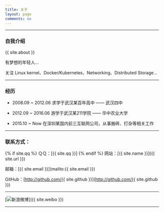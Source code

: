 ```yaml
---
title: 关于
layout: page
comments: no
---
```


---

### 自我介绍

{{ site.about }}

有梦想的年轻人...

关注 Linux kernel、Docker/Kubernetes、Networking、Distributed Storage...


---

### 经历

* 2008.09 ~ 2012.06 求学于武汉某百年高中 —— 武汉四中

* 2012.09 ~ 2016.06 游学于武汉某211学院 —— 华中农业大学

* 2015.10 ~ Now     在深圳某国内前三互联网公司，从事搬砖、打杂等相关工作


---

### 联系方式：

{% if site.qq %}
ＱＱ：[{{ site.qq }}]
{% endif %}
网站：[{{ site.name }}]({{ site.url }})

邮箱：[{{ site.email }}](mailto:{{ site.email }})

GitHub：[http://github.com/{{ site.github }}](http://github.com/{{ site.github }})

----

[![新浪微博](http://service.t.sina.com.cn/widget/qmd/6049751054/02345c5a/1.png)]({{ site.weibo }})

----
